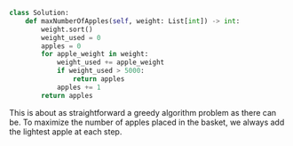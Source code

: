 ```python
class Solution:
    def maxNumberOfApples(self, weight: List[int]) -> int:
        weight.sort()
        weight_used = 0
        apples = 0
        for apple_weight in weight:
            weight_used += apple_weight
            if weight_used > 5000:
                return apples
            apples += 1
        return apples
```

This is about as straightforward a greedy algorithm problem as there can be. To maximize the number of apples placed in the basket, we always add the lightest apple at each step.